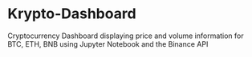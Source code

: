 # Krypto-Dashboard
Cryptocurrency Dashboard displaying price and volume information for BTC, ETH, BNB using  Jupyter Notebook and the Binance API
